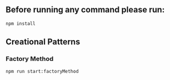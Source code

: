 ## Before running any command please run:
```npm install```

## Creational Patterns

### Factory Method
```npm run start:factoryMethod```
